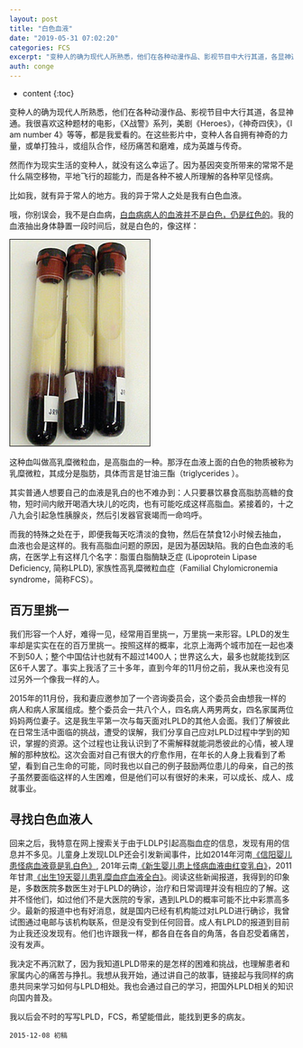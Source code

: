 ```yaml
---
layout: post
title: "白色血液"
date: "2019-05-31 07:02:20"
categories: FCS
excerpt: "变种人的确为现代人所熟悉，他们在各种动漫作品、影视节目中大行其道，各显神通。我很喜欢这种题材的电影，《X战警》系列，美剧《Heroes》，《神奇..."
auth: conge
---
```

* content
{:toc}

变种人的确为现代人所熟悉，他们在各种动漫作品、影视节目中大行其道，各显神通。我很喜欢这种题材的电影，《X战警》系列，美剧《Heroes》，《神奇四侠》，《I am number 4》等等，都是我爱看的。在这些影片中，变种人各自拥有神奇的力量，或单打独斗，或组队合作，经历痛苦和磨难，成为英雄与传奇。

然而作为现实生活的变种人，就没有这么幸运了。因为基因突变所带来的常常不是什么隔空移物，平地飞行的超能力，而是各种不被人所理解的各种罕见怪病。

比如我，就有异于常人的地方。我的异于常人之处是我有白色血液。

哦，你别误会，我不是白血病，[白血病病人的血液并不是白色，仍是红色的](http://hgzl.xywy.com/jkkp/kxzd/201202/15-2864668.html)。我的血液抽出身体静置一段时间后，就是白色的，像这样：

![白色血液](/assets/images/FCS/118382-b219621920ce260a.jpg)

这种血叫做高乳糜微粒血，是高脂血的一种。那浮在血液上面的白色的物质被称为乳糜微粒，其成分是脂肪，具体而言是甘油三酯（triglycerides ）。

其实普通人想要自己的血液是乳白的也不难办到：人只要暴饮暴食高脂肪高糖的食物，短时间内敞开喝酒大块儿的吃肉，也有可能吃成这样高脂血。紧接着的，十之八九会引起急性胰腺炎，然后引发器官衰竭而一命呜呼。

而我的特殊之处在于，即便我每天吃清淡的食物，然后在禁食12小时候去抽血，血液也会是这样的。我有高脂血问题的原因，是因为基因缺陷。我的白色血液的毛病，在医学上有这样几个名字：脂蛋白脂酶缺乏症 (Lipoprotein Lipase Deficiency, 简称LPLD), 家族性高乳糜微粒血症（Familial Chylomicronemia syndrome，简称FCS）。

## 百万里挑一

我们形容一个人好，难得一见，经常用百里挑一，万里挑一来形容。LPLD的发生率却是实实在在的百万里挑一。按照这样的概率，北京上海两个城市加在一起也凑不到50人；整个中国估计也就有不超过1400人；世界这么大，最多也就能找到区区6千人罢了。事实上我活了三十多年，直到今年的11月份之前，我从来也没有见过另外一个像我一样的人。

2015年的11月份，我和妻应邀参加了一个咨询委员会，这个委员会由想我一样的病人和病人家属组成。整个委员会一共八个人，四名病人两男两女，四名家属两位妈妈两位妻子。这是我生平第一次与每天面对LPLD的其他人会面。我们了解彼此在日常生活中面临的挑战，遭受的误解，我们分享自己应对LPLD过程中学到的知识，掌握的资源。这个过程也让我认识到了不需解释就能洞悉彼此的心情，被人理解的那种放松。这次会面对自己有很大的疗愈作用，在年长的人身上我看到了希望，看到自己生命的可能，同时我也以自己的例子鼓励两位患儿的母亲，自己的孩子虽然要面临这样的人生困难，但是他们可以有很好的未来，可以成长、成人、成就事业。

## 寻找白色血液人

回来之后，我特意在网上搜索关于由于LDLP引起高脂血症的信息，发现有用的信息并不多见。儿童身上发现LDLP还会引发新闻事件，比如2014年河南[《信阳婴儿患怪病血液竟是乳白色》](http://newpaper.dahe.cn/dhb/html/2014-10/27/content_1166751.htm), 201年云南[《新生婴儿患上怪病血液由红变乳白》](http://news.sina.com.cn/s/p/2010-08-06/030720836597.shtml)，2011年甘肃[《出生19天婴儿患乳糜血症血液全白》](http://news.sina.com.cn/s/2011-11-22/115523505648.shtml)。阅读这些新闻报道，我得到的印象是，多数医院多数医生对于LPLD的确诊，治疗和日常调理并没有相应的了解。这并不怪他们，如过他们不是大医院的专家，遇到LPLD的概率可能不比中彩票高多少。最新的报道中也有好消息，就是国内已经有机构能过对LPLD进行确诊，我曾试图通过电邮与该机构联系，但是没有受到任何回音。成人有LPLD的报道到目前为止我还没发现有。他们也许跟我一样，都各自在各自的角落，各自忍受着痛苦，没有发声。

我决定不再沉默了，因为我知道LPLD带来的是怎样的困难和挑战，也理解患者和家属内心的痛苦与挣扎。我想从我开始，通过讲自己的故事，链接起与我同样的病患共同来学习如何与LPLD相处。我也会通过自己的学习，把国外LPLD相关的知识向国内普及。

我以后会不时的写写LPLD，FCS，希望能借此，能找到更多的病友。

```
2015-12-08 初稿
```
